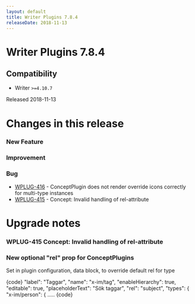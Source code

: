 ```yaml
---
layout: default
title: Writer Plugins 7.8.4
releaseDate: 2018-11-13
---
```

<div class="jumbotron">
    <h1>Writer Plugins 7.8.4</h1>    
    <h2>Compatibility</h2>
    <ul>
        <li>Writer <code>>=4.10.7</code></li>
    </ul>
</div>

Released 2018-11-13

 

# Changes in this release  


### New Feature 



### Improvement 



### Bug 

 * [WPLUG-416](https://jira.infomaker.se/browse/WPLUG-416) - ConceptPlugin does not render override icons correctly for multi-type instances 
 * [WPLUG-415](https://jira.infomaker.se/browse/WPLUG-415) - Concept: Invalid handling of rel-attribute 




# Upgrade notes  
            
### WPLUG-415 Concept: Invalid handling of rel-attribute 
### New optional "rel" prop for ConceptPlugins

Set in plugin configuration, data block, to override default rel for type

{code}
    "label": "Taggar",
    "name": "x-im/tag",
    "enableHierarchy": true,
    "editable": true,
    "placeholderText": "Sök taggar",
    "rel": "subject",
    "types": {
        "x-im/person": {
        .....
{code}   

